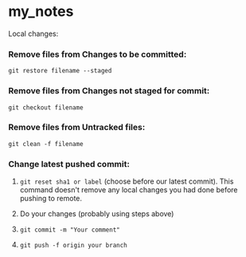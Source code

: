 # my_notes

Local changes:

### Remove files from Changes to be committed:

```git restore filename --staged```


### Remove files from Changes not staged for commit:

```git checkout filename```

### Remove files from Untracked files:

```git clean -f filename```


### Change latest pushed commit:

1) ```git reset sha1 or label``` (choose before our latest commit). This command doesn't remove any local changes you had done before pushing to remote.

2) Do your changes (probably using steps above)

3) ```git commit -m "Your comment"```

4) ```git push -f origin your branch```
